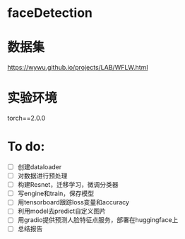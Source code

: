 # faceDetection
# 数据集
https://wywu.github.io/projects/LAB/WFLW.html

# 实验环境
torch==2.0.0

# To do:

-[ ] 创建dataloader
-[ ] 对数据进行预处理
-[ ] 构建Resnet，迁移学习，微调分类器
-[ ] 写engine和train，保存模型
-[ ] 用tensorboard跟踪loss变量和accuracy 
-[ ] 利用model去predict自定义图片
-[ ] 用gradio提供预测人脸特征点服务，部署在huggingface上
-[ ] 总结报告